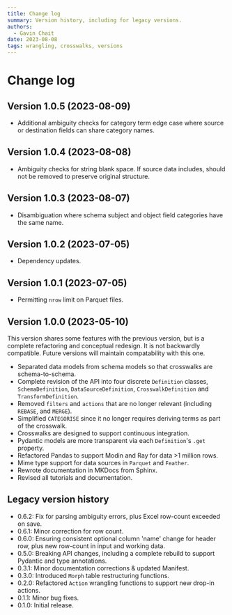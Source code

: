 ```yaml
---
title: Change log
summary: Version history, including for legacy versions.
authors:
  - Gavin Chait
date: 2023-08-08
tags: wrangling, crosswalks, versions
---
```

# Change log

## Version 1.0.5 (2023-08-09)

- Additional ambiguity checks for category term edge case where source or destination fields can share category names.

## Version 1.0.4 (2023-08-08)

- Ambiguity checks for string blank space. If source data includes, should not be removed to preserve original structure.

## Version 1.0.3 (2023-08-07)

- Disambiguation where schema subject and object field categories have the same name.

## Version 1.0.2 (2023-07-05)

- Dependency updates.

## Version 1.0.1 (2023-07-05)

- Permitting `nrow` limit on Parquet files.

## Version 1.0.0 (2023-05-10)

This version shares some features with the previous version, but is a complete refactoring and conceptual redesign. It is
not backwardly compatible. Future versions will maintain compatability with this one.

- Separated data models from schema models so that crosswalks are schema-to-schema.
- Complete revision of the API into four discrete `Definition` classes, `SchemaDefinition`, `DataSourceDefinition`,
  `CrosswalkDefinition` and `TransformDefinition`.
- Removed `filters` and `actions` that are no longer relevant (including `REBASE`, and `MERGE`).
- Simplified `CATEGORISE` since it no longer requires deriving terms as part of the crosswalk.
- Crosswalks are designed to support continuous integration.
- Pydantic models are more transparent via each `Definition`'s `.get` property.
- Refactored Pandas to support Modin and Ray for data >1 million rows.
- Mime type support for data sources in `Parquet` and `Feather`.
- Rewrote documentation in MKDocs from Sphinx.
- Revised all tutorials and documentation.

## Legacy version history

- 0.6.2: Fix for parsing ambiguity errors, plus Excel row-count exceeded on save.
- 0.6.1: Minor correction for row count.
- 0.6.0: Ensuring consistent optional column 'name' change for header row, plus new row-count in input and working data.
- 0.5.0: Breaking API changes, including a complete rebuild to support Pydantic and type annotations.
- 0.3.1: Minor documentation corrections & updated Manifest.
- 0.3.0: Introduced `Morph` table restructuring functions.
- 0.2.0: Refactored `Action` wrangling functions to support new drop-in actions.
- 0.1.1: Minor bug fixes.
- 0.1.0: Initial release.